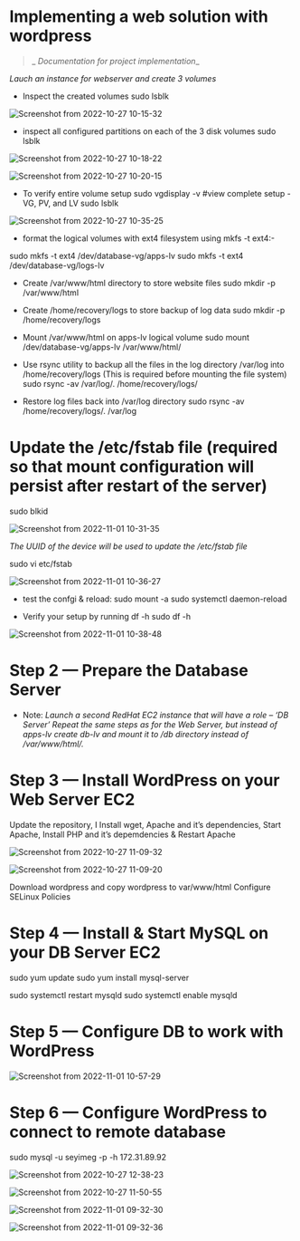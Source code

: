 # Implementing a web solution with wordpress #
>_ *Documentation for project implementation*_

*Lauch an instance for webserver and create 3 volumes*

* Inspect the created volumes
sudo lsblk

![Screenshot from 2022-10-27 10-15-32](https://user-images.githubusercontent.com/106885875/199199968-50a10858-ad4f-4eb7-9df4-2c6ec1df1abe.png)

* inspect all configured partitions on each of the 3 disk volumes
sudo lsblk

![Screenshot from 2022-10-27 10-18-22](https://user-images.githubusercontent.com/106885875/199200505-eea22bbd-d5df-4604-9aee-6887ae203a26.png)

![Screenshot from 2022-10-27 10-20-15](https://user-images.githubusercontent.com/106885875/199201057-b065a5ec-b3a3-40b9-870b-8e5533ed742f.png)

* To verify entire volume setup
sudo vgdisplay -v #view complete setup - VG, PV, and LV
sudo lsblk

![Screenshot from 2022-10-27 10-35-25](https://user-images.githubusercontent.com/106885875/199201750-70766f41-b34d-496b-9e78-0e5437da178f.png)

* format the logical volumes with ext4 filesystem using mkfs -t ext4:-

sudo mkfs -t ext4 /dev/database-vg/apps-lv
sudo mkfs -t ext4 /dev/database-vg/logs-lv

* Create /var/www/html directory to store website files
sudo mkdir -p /var/www/html

* Create /home/recovery/logs to store backup of log data
sudo mkdir -p /home/recovery/logs

* Mount /var/www/html on apps-lv logical volume
sudo mount /dev/database-vg/apps-lv /var/www/html/

* Use rsync utility to backup all the files in the log directory /var/log into /home/recovery/logs (This is required before mounting the file system)
sudo rsync -av /var/log/. /home/recovery/logs/

* Restore log files back into /var/log directory
sudo rsync -av /home/recovery/logs/. /var/log

# Update the /etc/fstab file (required so that mount configuration will persist after restart of the server)

sudo blkid 

![Screenshot from 2022-11-01 10-31-35](https://user-images.githubusercontent.com/106885875/199204106-683acb0f-50dd-4b18-bc64-2ba0d0e29f74.png)

*The UUID of the device will be used to update the /etc/fstab file*

sudo vi etc/fstab

![Screenshot from 2022-11-01 10-36-27](https://user-images.githubusercontent.com/106885875/199204552-0a3aaf38-0552-402a-8d7c-c46f7d198f5d.png)

* test the confgi & reload:
sudo mount -a
sudo systemctl daemon-reload
 
* Verify your setup by running df -h
sudo df -h

![Screenshot from 2022-11-01 10-38-48](https://user-images.githubusercontent.com/106885875/199204903-5438e044-db97-47ca-9406-cb51b6520523.png)

# Step 2 — Prepare the Database Server #

* Note:
*Launch a second RedHat EC2 instance that will have a role – ‘DB Server’
Repeat the same steps as for the Web Server, but instead of apps-lv create db-lv and mount it to /db directory instead of /var/www/html/.*


# Step 3 — Install WordPress on your Web Server EC2 #

Update the repository, I
Install wget, Apache and it’s dependencies, 
Start Apache, 
Install PHP and it’s depemdencies & 
Restart Apache

![Screenshot from 2022-10-27 11-09-32](https://user-images.githubusercontent.com/106885875/199206349-4c00fc45-69b2-4c8e-9917-2854be4bcbdf.png)

![Screenshot from 2022-10-27 11-09-20](https://user-images.githubusercontent.com/106885875/199206406-56a5b021-066e-4f3d-9430-89c575cf77b4.png)

Download wordpress and copy wordpress to var/www/html
Configure SELinux Policies

# Step 4 — Install & Start MySQL on your DB Server EC2 #
sudo yum update
sudo yum install mysql-server

sudo systemctl restart mysqld
sudo systemctl enable mysqld

# Step 5 — Configure DB to work with WordPress #

![Screenshot from 2022-11-01 10-57-29](https://user-images.githubusercontent.com/106885875/199208185-c52ae5d9-6ccd-45c6-8bc4-a8222e559509.png)


# Step 6 — Configure WordPress to connect to remote database #

sudo mysql -u seyimeg -p -h 172.31.89.92
  
![Screenshot from 2022-10-27 12-38-23](https://user-images.githubusercontent.com/106885875/199208987-a8ac39fa-a99b-4be4-9601-85e5e770ae1c.png)


![Screenshot from 2022-10-27 11-50-55](https://user-images.githubusercontent.com/106885875/199208847-8149f4ef-6dce-4569-b6a2-f957cade9994.png)

![Screenshot from 2022-11-01 09-32-30](https://user-images.githubusercontent.com/106885875/199209083-b65d44cd-df42-4b78-9dd2-7d2bd285c46e.png)

![Screenshot from 2022-11-01 09-32-36](https://user-images.githubusercontent.com/106885875/199209817-9b3f50a4-da7f-4bc4-a6aa-e629cf6f42ba.png)
